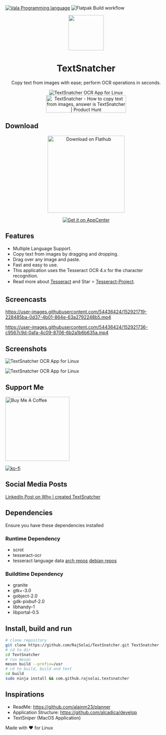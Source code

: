 [![Vala Programming language](https://img.shields.io/badge/Made%20With-Vala%20-A56DE2)](https://wiki.gnome.org/Projects/Vala)
![Flatpak Build workflow](https://github.com/RajSolai/TextSnatcher/actions/workflows/flatpak-build.yml/badge.svg)

<div align="center">
<img src="./data/icons/com.github.rajsolai.textsnatcher.svg" height="110px" />
<h1>TextSnatcher</h1>
<p>Copy text from images with ease; perform OCR operations in seconds.</p>
<img alt="TextSnatcher OCR App for Linux" src="https://raw.githubusercontent.com/RajSolai/TextSnatcher/master/data/screenshots/snap-default.png"/></br>
<a href="https://www.producthunt.com/posts/textsnatcher?utm_source=badge-featured&utm_medium=badge&utm_souce=badge-textsnatcher" target="_blank"><img src="https://api.producthunt.com/widgets/embed-image/v1/featured.svg?post_id=344401&theme=light" alt="TextSnatcher - How&#0032;to&#0032;copy&#0032;text&#0032;from&#0032;images&#0044;&#0032;answer&#0032;is&#0032;TextSnatcher | Product Hunt" style="width: 250px; height: 54px;" width="250" height="54" /></a>
</div>

## Download

<div align="center">
  <a href='https://flathub.org/apps/details/com.github.rajsolai.textsnatcher'><img width='240' alt='Download on Flathub' src='https://flathub.org/assets/badges/flathub-badge-i-en.png'/></a></br>
  
<a href="https://appcenter.elementary.io/com.github.rajsolai.textsnatcher"><img src="https://appcenter.elementary.io/badge.svg" alt="Get it on AppCenter"></a>
</div>

## Features

-   Multiple Language Support.
-   Copy text from images by dragging and dropping.
-   Drag over any image and paste.
-   Fast and easy to use.
-   This application uses the Tesseract OCR 4.x for the character
    recognition.
-   Read more about [Tesseract](https://tesseract-ocr.github.io/tessdoc/Home.html) and Star ⭐️ [Tesseract-Project](https://github.com/tesseract-ocr/tesseract).

## Screencasts

https://user-images.githubusercontent.com/54436424/152921719-228485ba-0d37-4b01-864e-63a2792248b5.mp4

https://user-images.githubusercontent.com/54436424/152921736-c9567c9d-0afa-4c09-8706-6b2a1b6b635a.mp4

## Screenshots

![TextSnatcher OCR App for Linux](https://raw.githubusercontent.com/RajSolai/TextSnatcher/master/data/screenshots/snap-default.png)

![TextSnatcher OCR App for Linux](https://raw.githubusercontent.com/RajSolai/TextSnatcher/master/data/screenshots/snap-dark.png)

## Support Me

<a href="https://www.buymeacoffee.com/rajsolai" target="_blank"><img src="https://cdn.buymeacoffee.com/buttons/v2/default-yellow.png" alt="Buy Me A Coffee" style="width: 200px;" ></a>

[![ko-fi](https://ko-fi.com/img/githubbutton_sm.svg)](https://ko-fi.com/R6R7ABG0F)

## Social Media Posts

[LinkedIn Post on Why I created TextSnatcher](https://www.linkedin.com/posts/solai085_linux-commentbelow-apple-activity-6826408004519374848-wxsw)

## Dependencies

Ensure you have these dependencies installed

### Runtime Dependency

-   scrot
-   tesseract-ocr
-   tesseract language data
    [arch repos](https://archlinux.org/packages/community/x86_64/tesseract)
    [debian repos](https://packages.debian.org/search?keywords=tesseract-ocr)

### Buildtime Dependency

-   granite
-   gtk+-3.0
-   gobject-2.0
-   gdk-pixbuf-2.0
-   libhandy-1
-   libportal-0.5

## Install, build and run

```bash
# clone repository
git clone https://github.com/RajSolai/TextSnatcher.git TextSnatcher
# cd to dir
cd TextSnatcher
# run meson
meson build --prefix=/usr
# cd to build, build and test
cd build
sudo ninja install && com.github.rajsolai.textsnatcher
```

## Inspirations

-   ReadMe: https://github.com/alainm23/planner
-   Application Structure: https://github.com/alcadica/develop
-   TextSniper (MacOS Application)

Made with ❤️ for Linux
